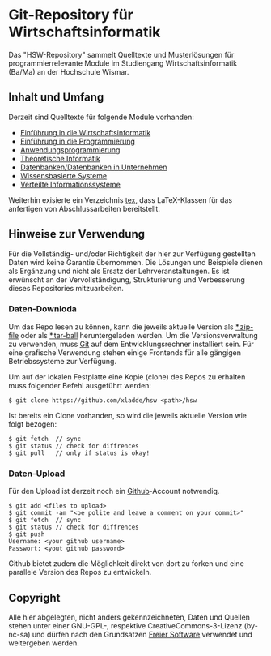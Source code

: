 # Git-Repository für Wirtschaftsinformatik
Das "HSW-Repository" sammelt Quelltexte und Musterlösungen für programmierrelevante Module im Studiengang Wirtschaftsinformatik (Ba/Ma) an der Hochschule Wismar.

## Inhalt und Umfang
Derzeit sind Quelltexte für folgende Module vorhanden:

* [Einführung in die Wirtschaftsinformatik](https://github.com/xladde/hsw/tree/master/ewi)
* [Einführung in die Programmierung](https://github.com/xladde/hsw/tree/master/eip)
* [Anwendungsprogrammierung](https://github.com/xladde/hsw/tree/master/awp)
* [Theoretische Informatik](https://github.com/xladde/hsw/tree/master/ti)
* [Datenbanken/Datenbanken in Unternehmen](https://github.com/xladde/hsw/tree/master/db)
* [Wissensbasierte Systeme](https://github.com/xladde/hsw/tree/master/wbs)
* [Verteilte Informationssysteme](https://github.com/xladde/hsw/tree/master/vis)

Weiterhin exisierte ein Verzeichnis [tex](https://github.com/xladde/hsw/tree/master/tex), dass LaTeX-Klassen für das anfertigen von Abschlussarbeiten bereitstellt.

## Hinweise zur Verwendung
Für die Vollständig- und/oder Richtigkeit der hier zur Verfügung gestellten Daten wird keine Garantie übernommen. Die Lösungen und Beispiele dienen als Ergänzung und nicht als Ersatz der Lehrveranstaltungen. Es ist erwünscht an der Vervollständigung, Strukturierung und Verbesserung dieses Repositories mitzuarbeiten.

### Daten-Downloda
Um das Repo lesen zu können, kann die jeweils aktuelle Version als [*.zip-file](https://github.com/xladde/hsw/zipball/master) oder als [*.tar-ball](https://github.com/xladde/hsw/tarball/master) heruntergeladen werden. Um die Versionsverwaltung zu verwenden, muss [Git](http://git-scm.com/) auf dem Entwicklungsrechner installiert sein. Für eine grafische Verwendung stehen einige Frontends für alle gängigen Betriebssysteme zur Verfügung.

Um auf der lokalen Festplatte eine Kopie (clone) des Repos zu erhalten muss folgender Befehl ausgeführt werden:
```
$ git clone https://github.com/xladde/hsw <path>/hsw
```

Ist bereits ein Clone vorhanden, so wird die jeweils aktuelle Version wie folgt bezogen:
```
$ git fetch  // sync
$ git status // check for diffrences
$ git pull   // only if status is okay!
```


### Daten-Upload
Für den Upload ist derzeit noch ein [Github](https://github.com)-Account notwendig.
```
$ git add <files to upload>
$ git commit -am "<be polite and leave a comment on your commit>"
$ git fetch  // sync
$ git status // check for diffrences
$ git push
Username: <your github username>
Passwort: <yout github password>
```
Github bietet zudem die Möglichkeit direkt von dort zu forken und eine parallele Version des Repos zu entwickeln.

## Copyright
Alle hier abgelegten, nicht anders gekennzeichneten, Daten und Quellen stehen unter einer GNU-GPL-, respektive CreativeCommons-3-Lizenz (by-nc-sa) und dürfen nach den Grundsätzen [Freier Software](https://en.wikipedia.org/wiki/Free_software) verwendet und weitergeben werden.
